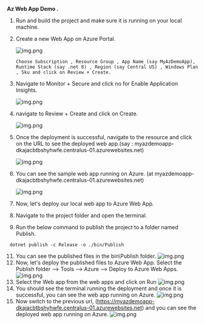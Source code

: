**Az Web App Demo .**

1. Run and build the project and make sure it is running on your local machine.
2. Create a new Web App on Azure Portal.
   
   ![img.png](SampleAzWebApp/Images/img.png)
   
   ```
   Choose Subscription , Resource Group , App Name (say MyAzDemoApp), Runtime Stack (say .net 8) , Region (say Central US) , Windows Plan , Sku and click on Review + Create.
   ```
4. Navigate to Monitor + Secure and click no for Enable Application Insights.
   
   ![img.png](SampleAzWebApp/Images/img_1.png)
5. navigate to Review + Create and click on Create.
   
   ![img.png](SampleAzWebApp/Images/img_2.png)
6. Once the deployment is successful, navigate to the resource and click on the URL to see the deployed web app.(say : myazdemoapp-dkajacbtbshyhwfe.centralus-01.azurewebsites.net)
   
   ![img.png](SampleAzWebApp/Images/img_3.png)
7. You can see the sample web app running on Azure. (at myazdemoapp-dkajacbtbshyhwfe.centralus-01.azurewebsites.net)
    
   ![img.png](SampleAzWebApp/Images/img_4.png)
8. Now, let's deploy our local web app to Azure Web App.

9. Navigate to the project folder and open the terminal.

10. Run the below command to publish the project to a folder named Publish.
   ```
    dotnet publish -c Release -o ./bin/Publish
   ```

11. You can see the published files in the bin\Publish folder.
    ![img.png](SampleAzWebApp/Images/img_5.png)
12. Now, let's deploy the published files to Azure Web App. 
    Select the Publish folder --> Tools --> Azure --> Deploy to Azure Web Apps.
    ![img.png](SampleAzWebApp/Images/img_6.png)
13. Select the Web app from the web apps and click on Run
    ![img.png](SampleAzWebApp/Images/img_7.png)
14. You should see the terminal running the deployment and once it is successful, you can see the web app running on Azure.
    ![img.png](SampleAzWebApp/Images/img_8.png)
15. Now switch to the previous url, (https://myazdemoapp-dkajacbtbshyhwfe.centralus-01.azurewebsites.net) and you can see the deployed web app running on Azure.
    ![img.png](SampleAzWebApp/Images/img_9.png)
